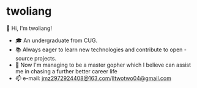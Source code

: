 # twoliang
👋 Hi, I'm twoliang!
- 🎓 An undergraduate from CUG.
- 📚 Always eager to learn new technologies and contribute to open - source projects.
- 🌟 Now I'm managing to be a master gopher which I believe can assist me in chasing a further better career life
- 📫 e-mail: jmz2972924408@163.com/lltwotwo04@gmail.com
  
